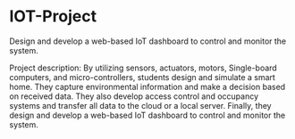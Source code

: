 # IOT-Project
Design and develop a web-based IoT dashboard to control and monitor the system.

Project description:
By utilizing sensors, actuators, motors, Single-board computers, and micro-controllers, students
design and simulate a smart home. They capture environmental information and make a decision
based on received data. They also develop access control and occupancy systems and transfer all
data to the cloud or a local server. Finally, they design and develop a web-based IoT dashboard to
control and monitor the system.
